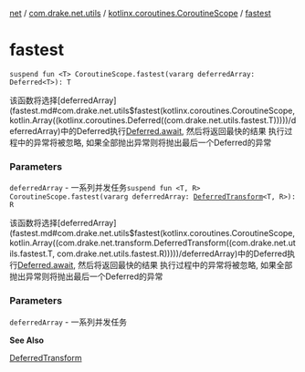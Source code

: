 [net](../../index.md) / [com.drake.net.utils](../index.md) / [kotlinx.coroutines.CoroutineScope](index.md) / [fastest](./fastest.md)

# fastest

`suspend fun <T> CoroutineScope.fastest(vararg deferredArray: Deferred<T>): T`

该函数将选择[deferredArray](fastest.md#com.drake.net.utils$fastest(kotlinx.coroutines.CoroutineScope, kotlin.Array((kotlinx.coroutines.Deferred((com.drake.net.utils.fastest.T)))))/deferredArray)中的Deferred执行[Deferred.await](#), 然后将返回最快的结果
执行过程中的异常将被忽略, 如果全部抛出异常则将抛出最后一个Deferred的异常

### Parameters

`deferredArray` - 一系列并发任务`suspend fun <T, R> CoroutineScope.fastest(vararg deferredArray: `[`DeferredTransform`](../../com.drake.net.transform/-deferred-transform/index.md)`<T, R>): R`

该函数将选择[deferredArray](fastest.md#com.drake.net.utils$fastest(kotlinx.coroutines.CoroutineScope, kotlin.Array((com.drake.net.transform.DeferredTransform((com.drake.net.utils.fastest.T, com.drake.net.utils.fastest.R)))))/deferredArray)中的Deferred执行[Deferred.await](#), 然后将返回最快的结果
执行过程中的异常将被忽略, 如果全部抛出异常则将抛出最后一个Deferred的异常

### Parameters

`deferredArray` - 一系列并发任务

**See Also**

[DeferredTransform](../../com.drake.net.transform/-deferred-transform/index.md)

